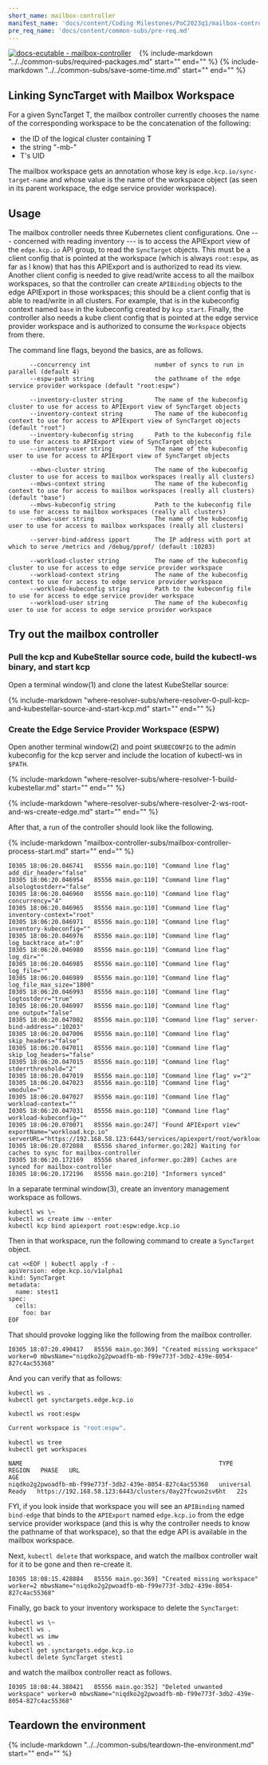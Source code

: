 ```yaml
---
short_name: mailbox-controller
manifest_name: 'docs/content/Coding Milestones/PoC2023q1/mailbox-controller.md'
pre_req_name: 'docs/content/common-subs/pre-req.md'
---
```


[![docs-ecutable - mailbox-controller]({{config.repo_url}}/actions/workflows/docs-ecutable-mailbox.yml/badge.svg?branch={{config.ks_branch}})]({{config.repo_url}}/actions/workflows/docs-ecutable-mailbox.yml)&nbsp;&nbsp;&nbsp;
{%
   include-markdown "../../common-subs/required-packages.md"
   start="<!--required-packages-start-->"
   end="<!--required-packages-end-->"
%}
{%
   include-markdown "../../common-subs/save-some-time.md"
   start="<!--save-some-time-start-->"
   end="<!--save-some-time-end-->"
%}
## Linking SyncTarget with Mailbox Workspace

For a given SyncTarget T, the mailbox controller currently chooses the
name of the corresponding workspace to be the concatenation of the
following:

- the ID of the logical cluster containing T
- the string "-mb-"
- T's UID

The mailbox workspace gets an annotation whose key is
`edge.kcp.io/sync-target-name` and whose value is the name of the
workspace object (as seen in its parent workspace, the edge service
provider workspace).

## Usage

The mailbox controller needs three Kubernetes client configurations.
One --- concerned with reading inventory --- is to access the
APIExport view of the `edge.kcp.io` API group, to read the
`SyncTarget` objects.  This must be a client config that is pointed at
the workspace (which is always `root:espw`, as far as I know) that has this
APIExport and is authorized to read its view.  Another client config
is needed to give read/write access to all the mailbox workspaces, so
that the controller can create `APIBinding` objects to the edge
APIExport in those workspaces; this should be a client config that is
able to read/write in all clusters.  For example, that is in the
kubeconfig context named `base` in the kubeconfig created by `kcp
start`.  Finally, the controller also needs a kube client config that
is pointed at the edge service provider workspace and is authorized to
consume the `Workspace` objects from there.

The command line flags, beyond the basics, are as follows.

``` { .bash .no-copy }
      --concurrency int                  number of syncs to run in parallel (default 4)
      --espw-path string                 the pathname of the edge service provider workspace (default "root:espw")

      --inventory-cluster string         The name of the kubeconfig cluster to use for access to APIExport view of SyncTarget objects
      --inventory-context string         The name of the kubeconfig context to use for access to APIExport view of SyncTarget objects (default "root")
      --inventory-kubeconfig string      Path to the kubeconfig file to use for access to APIExport view of SyncTarget objects
      --inventory-user string            The name of the kubeconfig user to use for access to APIExport view of SyncTarget objects

      --mbws-cluster string              The name of the kubeconfig cluster to use for access to mailbox workspaces (really all clusters)
      --mbws-context string              The name of the kubeconfig context to use for access to mailbox workspaces (really all clusters) (default "base")
      --mbws-kubeconfig string           Path to the kubeconfig file to use for access to mailbox workspaces (really all clusters)
      --mbws-user string                 The name of the kubeconfig user to use for access to mailbox workspaces (really all clusters)

      --server-bind-address ipport       The IP address with port at which to serve /metrics and /debug/pprof/ (default :10203)

      --workload-cluster string          The name of the kubeconfig cluster to use for access to edge service provider workspace
      --workload-context string          The name of the kubeconfig context to use for access to edge service provider workspace
      --workload-kubeconfig string       Path to the kubeconfig file to use for access to edge service provider workspace
      --workload-user string             The name of the kubeconfig user to use for access to edge service provider workspace
```

## Try out the mailbox controller

### Pull the kcp and KubeStellar source code, build the kubectl-ws binary, and start kcp
Open a terminal window(1) and clone the latest KubeStellar source:

{%
   include-markdown "where-resolver-subs/where-resolver-0-pull-kcp-and-kubestellar-source-and-start-kcp.md"
   start="<!--where-resolver-0-pull-kcp-and-kubestellar-source-and-start-kcp-start-->"
   end="<!--where-resolver-0-pull-kcp-and-kubestellar-source-and-start-kcp-end-->"
%}

### Create the Edge Service Provider Workspace (ESPW)
Open another terminal window(2) and point `$KUBECONFIG` to the admin kubeconfig for the kcp server and include the location of kubectl-ws in `$PATH`.

{%
   include-markdown "where-resolver-subs/where-resolver-1-build-kubestellar.md"
   start="<!--where-resolver-1-build-kubestellar-start-->"
   end="<!--where-resolver-1-build-kubestellar-end-->"
%}

{%
   include-markdown "where-resolver-subs/where-resolver-2-ws-root-and-ws-create-edge.md"
   start="<!--where-resolver-2-ws-root-and-ws-create-edge-start-->"
   end="<!--where-resolver-2-ws-root-and-ws-create-edge-end-->"
%}

After that, a run of the controller should look like the following.

{%
   include-markdown "mailbox-controller-subs/mailbox-controller-process-start.md"
   start="<!--mailbox-controller-process-start-start-->"
   end="<!--mailbox-controller-process-start-end-->"
%}
``` { .bash .no-copy }
I0305 18:06:20.046741   85556 main.go:110] "Command line flag" add_dir_header="false"
I0305 18:06:20.046954   85556 main.go:110] "Command line flag" alsologtostderr="false"
I0305 18:06:20.046960   85556 main.go:110] "Command line flag" concurrency="4"
I0305 18:06:20.046965   85556 main.go:110] "Command line flag" inventory-context="root"
I0305 18:06:20.046971   85556 main.go:110] "Command line flag" inventory-kubeconfig=""
I0305 18:06:20.046976   85556 main.go:110] "Command line flag" log_backtrace_at=":0"
I0305 18:06:20.046980   85556 main.go:110] "Command line flag" log_dir=""
I0305 18:06:20.046985   85556 main.go:110] "Command line flag" log_file=""
I0305 18:06:20.046989   85556 main.go:110] "Command line flag" log_file_max_size="1800"
I0305 18:06:20.046993   85556 main.go:110] "Command line flag" logtostderr="true"
I0305 18:06:20.046997   85556 main.go:110] "Command line flag" one_output="false"
I0305 18:06:20.047002   85556 main.go:110] "Command line flag" server-bind-address=":10203"
I0305 18:06:20.047006   85556 main.go:110] "Command line flag" skip_headers="false"
I0305 18:06:20.047011   85556 main.go:110] "Command line flag" skip_log_headers="false"
I0305 18:06:20.047015   85556 main.go:110] "Command line flag" stderrthreshold="2"
I0305 18:06:20.047019   85556 main.go:110] "Command line flag" v="2"
I0305 18:06:20.047023   85556 main.go:110] "Command line flag" vmodule=""
I0305 18:06:20.047027   85556 main.go:110] "Command line flag" workload-context=""
I0305 18:06:20.047031   85556 main.go:110] "Command line flag" workload-kubeconfig=""
I0305 18:06:20.070071   85556 main.go:247] "Found APIExport view" exportName="workload.kcp.io" serverURL="https://192.168.58.123:6443/services/apiexport/root/workload.kcp.io"
I0305 18:06:20.072088   85556 shared_informer.go:282] Waiting for caches to sync for mailbox-controller
I0305 18:06:20.172169   85556 shared_informer.go:289] Caches are synced for mailbox-controller
I0305 18:06:20.172196   85556 main.go:210] "Informers synced"
```

In a separate terminal window(3), create an inventory management workspace as follows.

```shell
kubectl ws \~
kubectl ws create imw --enter
kubectl kcp bind apiexport root:espw:edge.kcp.io
```

Then in that workspace, run the following command to create a `SyncTarget` object.

```shell
cat <<EOF | kubectl apply -f -
apiVersion: edge.kcp.io/v1alpha1
kind: SyncTarget
metadata:
  name: stest1
spec:
  cells:
    foo: bar
EOF
```

That should provoke logging like the following from the mailbox controller.

``` { .bash .no-copy }
I0305 18:07:20.490417   85556 main.go:369] "Created missing workspace" worker=0 mbwsName="niqdko2g2pwoadfb-mb-f99e773f-3db2-439e-8054-827c4ac55368"
```

And you can verify that as follows:

```shell
kubectl ws .
kubectl get synctargets.edge.kcp.io
```

```shell
kubectl ws root:espw
```
``` {.bash .no-copy }
Current workspace is "root:espw".
```

```shell
kubectl ws tree 
kubectl get workspaces
```
``` { .bash .no-copy }
NAME                                                       TYPE        REGION   PHASE   URL                                                     AGE
niqdko2g2pwoadfb-mb-f99e773f-3db2-439e-8054-827c4ac55368   universal            Ready   https://192.168.58.123:6443/clusters/0ay27fcwuo2sv6ht   22s
```

FYI, if you look inside that workspace you will see an `APIBinding`
named `bind-edge` that binds to the `APIExport` named `edge.kcp.io`
from the edge service provider workspace (and this is why the
controller needs to know the pathname of that workspace), so that the
edge API is available in the mailbox workspace.

Next, `kubectl delete` that workspace, and watch the mailbox
controller wait for it to be gone and then re-create it.

```console
I0305 18:08:15.428884   85556 main.go:369] "Created missing workspace" worker=2 mbwsName="niqdko2g2pwoadfb-mb-f99e773f-3db2-439e-8054-827c4ac55368"
```

Finally, go back to your inventory workspace to delete the `SyncTarget`:

```shell
kubectl ws \~
kubectl ws .
kubectl ws imw
kubectl ws .
kubectl get synctargets.edge.kcp.io
kubectl delete SyncTarget stest1
```
and watch the mailbox controller react as follows.

``` { .bash .no-copy }
I0305 18:08:44.380421   85556 main.go:352] "Deleted unwanted workspace" worker=0 mbwsName="niqdko2g2pwoadfb-mb-f99e773f-3db2-439e-8054-827c4ac55368"
```

## Teardown the environment

{%
   include-markdown "../../common-subs/teardown-the-environment.md"
   start="<!--teardown-the-environment-start-->"
   end="<!--teardown-the-environment-end-->"
%}
